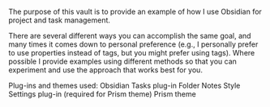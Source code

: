 The purpose of this vault is to provide an example of how I use Obsidian for project and task management.

There are several different ways you can accomplish the same goal, and many times it comes down to personal preference (e.g., I personally prefer to use properties instead of tags, but you might prefer using tags). Where possible I provide examples using different methods so that you can experiment and use the approach that works best for you.

Plug-ins and themes used:
Obsidian Tasks plug-in
Folder Notes
Style Settings plug-in (required for Prism theme)
Prism theme
